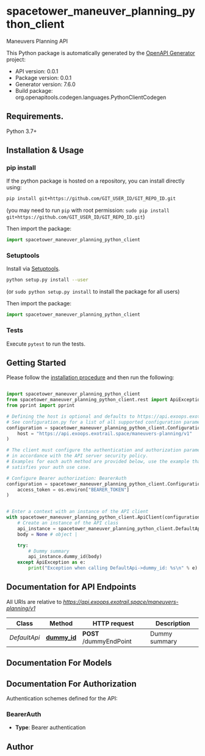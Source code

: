 # spacetower_maneuver_planning_python_client
Maneuvers Planning API

This Python package is automatically generated by the [OpenAPI Generator](https://openapi-generator.tech) project:

- API version: 0.0.1
- Package version: 0.0.1
- Generator version: 7.6.0
- Build package: org.openapitools.codegen.languages.PythonClientCodegen

## Requirements.

Python 3.7+

## Installation & Usage
### pip install

If the python package is hosted on a repository, you can install directly using:

```sh
pip install git+https://github.com/GIT_USER_ID/GIT_REPO_ID.git
```
(you may need to run `pip` with root permission: `sudo pip install git+https://github.com/GIT_USER_ID/GIT_REPO_ID.git`)

Then import the package:
```python
import spacetower_maneuver_planning_python_client
```

### Setuptools

Install via [Setuptools](http://pypi.python.org/pypi/setuptools).

```sh
python setup.py install --user
```
(or `sudo python setup.py install` to install the package for all users)

Then import the package:
```python
import spacetower_maneuver_planning_python_client
```

### Tests

Execute `pytest` to run the tests.

## Getting Started

Please follow the [installation procedure](#installation--usage) and then run the following:

```python

import spacetower_maneuver_planning_python_client
from spacetower_maneuver_planning_python_client.rest import ApiException
from pprint import pprint

# Defining the host is optional and defaults to https://api.exoops.exotrail.space/maneuvers-planning/v1
# See configuration.py for a list of all supported configuration parameters.
configuration = spacetower_maneuver_planning_python_client.Configuration(
    host = "https://api.exoops.exotrail.space/maneuvers-planning/v1"
)

# The client must configure the authentication and authorization parameters
# in accordance with the API server security policy.
# Examples for each auth method are provided below, use the example that
# satisfies your auth use case.

# Configure Bearer authorization: BearerAuth
configuration = spacetower_maneuver_planning_python_client.Configuration(
    access_token = os.environ["BEARER_TOKEN"]
)


# Enter a context with an instance of the API client
with spacetower_maneuver_planning_python_client.ApiClient(configuration) as api_client:
    # Create an instance of the API class
    api_instance = spacetower_maneuver_planning_python_client.DefaultApi(api_client)
    body = None # object | 

    try:
        # Dummy summary
        api_instance.dummy_id(body)
    except ApiException as e:
        print("Exception when calling DefaultApi->dummy_id: %s\n" % e)

```

## Documentation for API Endpoints

All URIs are relative to *https://api.exoops.exotrail.space/maneuvers-planning/v1*

Class | Method | HTTP request | Description
------------ | ------------- | ------------- | -------------
*DefaultApi* | [**dummy_id**](docs/DefaultApi.md#dummy_id) | **POST** /dummyEndPoint | Dummy summary


## Documentation For Models



<a id="documentation-for-authorization"></a>
## Documentation For Authorization


Authentication schemes defined for the API:
<a id="BearerAuth"></a>
### BearerAuth

- **Type**: Bearer authentication


## Author




